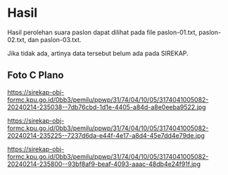 # Hasil

Hasil perolehan suara paslon dapat dilihat pada file paslon-01.txt, paslon-02.txt, dan paslon-03.txt.

Jika tidak ada, artinya data tersebut belum ada pada SIREKAP.

## Foto C Plano

https://sirekap-obj-formc.kpu.go.id/0bb3/pemilu/ppwp/31/74/04/10/05/3174041005082-20240214-235038--7db76cbd-1d1e-4405-a84d-a8e0eeba9522.jpg

https://sirekap-obj-formc.kpu.go.id/0bb3/pemilu/ppwp/31/74/04/10/05/3174041005082-20240214-235225--7237d6da-e44f-4e17-a8d4-45e7dd4e79de.jpg

https://sirekap-obj-formc.kpu.go.id/0bb3/pemilu/ppwp/31/74/04/10/05/3174041005082-20240214-235800--93bf8af9-beaf-4093-aaac-48db4e24f91f.jpg
